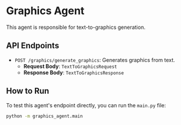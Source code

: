 # Graphics Agent

This agent is responsible for text-to-graphics generation.

## API Endpoints

- `POST /graphics/generate_graphics`: Generates graphics from text.
  - **Request Body**: `TextToGraphicsRequest`
  - **Response Body**: `TextToGraphicsResponse`

## How to Run

To test this agent's endpoint directly, you can run the `main.py` file:

```bash
python -m graphics_agent.main
```
